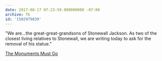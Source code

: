 ```yaml
---
date: 2017-08-17 07:23:59.000000000 -07:00
archive: fb
id: '1502979839'
---
```


"We are…the great-great-grandsons of Stonewall Jackson. As two of the closest living relatives to Stonewall, we are writing today to ask for the removal of his statue."

[The Monuments Must Go](http://www.slate.com/articles/news_and_politics/politics/2017/08/stonewall_jackson_s_grandsons_the_monuments_must_go.html)
